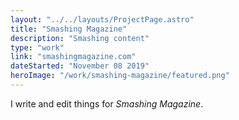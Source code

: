 ```yaml
---
layout: "../../layouts/ProjectPage.astro"
title: "Smashing Magazine"
description: "Smashing content"
type: "work"
link: "smashingmagazine.com"
dateStarted: "November 08 2019"
heroImage: "/work/smashing-magazine/featured.png"
---
```


I write and edit things for _Smashing Magazine_.
